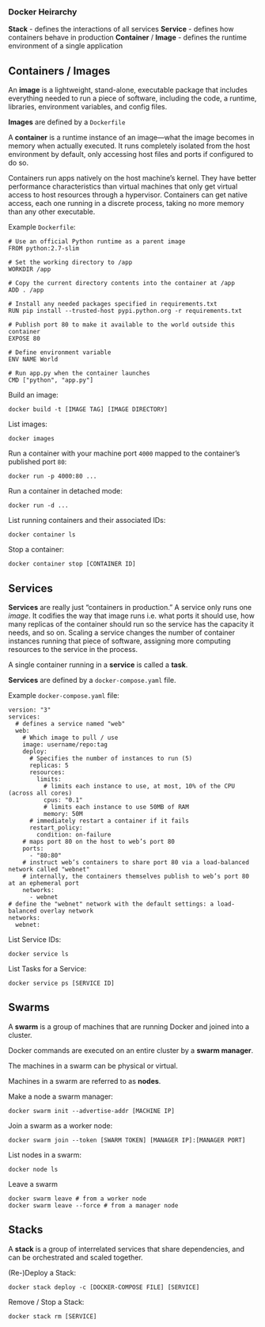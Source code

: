### Docker Heirarchy

**Stack** - defines the interactions of all services
**Service** - defines how containers behave in production
**Container** / **Image** - defines the runtime environment of a single application

## Containers / Images

An **image** is a lightweight, stand-alone, executable package that includes
everything needed to run a piece of software, including the code, a runtime,
libraries, environment variables, and config files.

**Images** are defined by a `Dockerfile`

A **container** is a runtime instance of an image—what the image becomes in
memory when actually executed. It runs completely isolated from the host
environment by default, only accessing host files and ports if configured to do
so.

Containers run apps natively on the host machine’s kernel. They have better
performance characteristics than virtual machines that only get virtual access
to host resources through a hypervisor. Containers can get native access, each
one running in a discrete process, taking no more memory than any other executable.

Example `Dockerfile`:
```
# Use an official Python runtime as a parent image
FROM python:2.7-slim

# Set the working directory to /app
WORKDIR /app

# Copy the current directory contents into the container at /app
ADD . /app

# Install any needed packages specified in requirements.txt
RUN pip install --trusted-host pypi.python.org -r requirements.txt

# Publish port 80 to make it available to the world outside this container
EXPOSE 80

# Define environment variable
ENV NAME World

# Run app.py when the container launches
CMD ["python", "app.py"]
```

Build an image:
```
docker build -t [IMAGE TAG] [IMAGE DIRECTORY]
```

List images:
```
docker images
```

Run a container with your machine port `4000` mapped to the container’s published port `80`:
```
docker run -p 4000:80 ...
```

Run a container in detached mode:
```
docker run -d ...
```

List running containers and their associated IDs:
```
docker container ls
```

Stop a container:
```
docker container stop [CONTAINER ID]
```

## Services
**Services** are really just “containers in production.” A service only runs one
_image_. It codifies the way that image runs i.e. what ports it should use, how
many replicas of the container should run so the service has the capacity it
needs, and so on. Scaling a service changes the number of container instances
running that piece of software, assigning more computing resources to the service
in the process.

A single container running in a **service** is called a **task**.

**Services** are defined by a `docker-compose.yaml` file.

Example `docker-compose.yaml` file:
```
version: "3"
services:
  # defines a service named "web"
  web:
    # Which image to pull / use
    image: username/repo:tag
    deploy:
	  # Specifies the number of instances to run (5)
      replicas: 5
      resources:
        limits:
          # limits each instance to use, at most, 10% of the CPU (across all cores)
          cpus: "0.1"
          # limits each instance to use 50MB of RAM
          memory: 50M
      # immediately restart a container if it fails
      restart_policy:
        condition: on-failure
    # maps port 80 on the host to web’s port 80
    ports:
      - "80:80"
    # instruct web’s containers to share port 80 via a load-balanced network called "webnet"
    # internally, the containers themselves publish to web’s port 80 at an ephemeral port
    networks:
      - webnet
# define the "webnet" network with the default settings: a load-balanced overlay network
networks:
  webnet:
```

List Service IDs:
```
docker service ls
```

List Tasks for a Service:
```
docker service ps [SERVICE ID]
```

## Swarms
A **swarm** is a group of machines that are running Docker and joined into a cluster.

Docker commands are executed on an entire cluster by a **swarm manager**.

The machines in a swarm can be physical or virtual.

Machines in a swarm are referred to as **nodes**.

Make a node a swarm manager:
```
docker swarm init --advertise-addr [MACHINE IP]
```

Join a swarm as a worker node:
```
docker swarm join --token [SWARM TOKEN] [MANAGER IP]:[MANAGER PORT]
```

List nodes in a swarm:
```
docker node ls
```

Leave a swarm
```
docker swarm leave # from a worker node
docker swarm leave --force # from a manager node
```

## Stacks

A **stack** is a group of interrelated services that share dependencies, and can
be orchestrated and scaled together.

(Re-)Deploy a Stack:
```
docker stack deploy -c [DOCKER-COMPOSE FILE] [SERVICE]
```

Remove / Stop a Stack:
```
docker stack rm [SERVICE]
```
